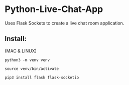 # Python-Live-Chat-App
Uses Flask Sockets to create a live chat room application.


## Install:

(MAC & LINUX)


``` python3 -m venv venv ```

``` source venv/bin/activate ```

``` pip3 install flask flask-socketio ```

